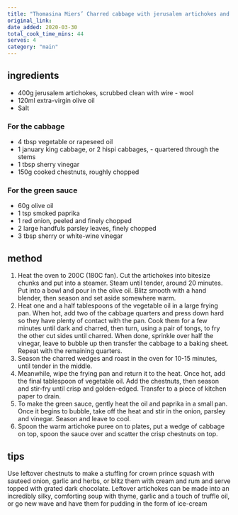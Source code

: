 ```yaml
---
title: "Thomasina Miers’ Charred cabbage with jerusalem artichokes and chestnuts"
original_link:
date_added: 2020-03-30
total_cook_time_mins: 44
serves: 4
category: "main"
---
```


## ingredients

- 400g jerusalem artichokes, scrubbed clean with wire - wool
- 120ml extra-virgin olive oil
- Salt

### For the cabbage

- 4 tbsp vegetable or rapeseed oil
- 1 january king cabbage, or 2 hispi cabbages, - quartered through the stems
- 1 tbsp sherry vinegar
- 150g cooked chestnuts, roughly chopped

### For the green sauce

- 60g olive oil
- 1 tsp smoked paprika
- 1 red onion, peeled and finely chopped
- 2 large handfuls parsley leaves, finely chopped
- 3 tbsp sherry or white-wine vinegar

## method

1. Heat the oven to 200C (180C fan). Cut the artichokes into bitesize chunks and put into a steamer. Steam until tender, around 20 minutes. Put into a bowl and pour in the olive oil. Blitz smooth with a hand blender, then season and set aside somewhere warm.
2. Heat one and a half tablespoons of the vegetable oil in a large frying pan. When hot, add two of the cabbage quarters and press down hard so they have plenty of contact with the pan. Cook them for a few minutes until dark and charred, then turn, using a pair of tongs, to fry the other cut sides until charred. When done, sprinkle over half the vinegar, leave to bubble up then transfer the cabbage to a baking sheet. Repeat with the remaining quarters.
3. Season the charred wedges and roast in the oven for 10-15 minutes, until tender in the middle.
4. Meanwhile, wipe the frying pan and return it to the heat. Once hot, add the final tablespoon of vegetable oil. Add the chestnuts, then season and stir-fry until crisp and golden-edged. Transfer to a piece of kitchen paper to drain.
5. To make the green sauce, gently heat the oil and paprika in a small pan. Once it begins to bubble, take off the heat and stir in the onion, parsley and vinegar. Season and leave to cool.
6. Spoon the warm artichoke puree on to plates, put a wedge of cabbage on top, spoon the sauce over and scatter the crisp chestnuts on top.

## tips

Use leftover chestnuts to make a stuffing for crown prince squash with sauteed onion, garlic and herbs, or blitz them with cream and rum and serve topped with grated dark chocolate. Leftover artichokes can be made into an incredibly silky, comforting soup with thyme, garlic and a touch of truffle oil, or go new wave and have them for pudding in the form of ice-cream
